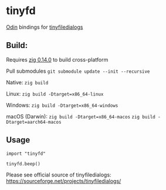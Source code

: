 # tinyfd
[Odin](https://odin-lang.org/) bindings for [tinyfiledialogs](https://sourceforge.net/projects/tinyfiledialogs/)

## Build:

Requires [zig 0.14.0]() to build cross-platform

Pull submodules `git submodule update --init --recursive`

Native: `zig build`

Linux: `zig build -Dtarget=x86_64-linux`

Windows: `zig build -Dtarget=x86_64-windows`

macOS (Darwin): `zig build -Dtarget=x86_64-macos` `zig build -Dtarget=aarch64-macos`

## Usage

```
import "tinyfd"

tinyfd.beep()

```

Please see official source of tinyfiledialogs: https://sourceforge.net/projects/tinyfiledialogs/
